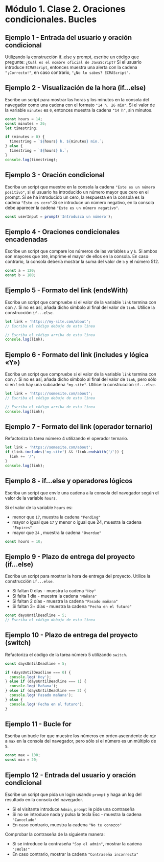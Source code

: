 # Módulo 1. Clase 2. Oraciones condicionales. Bucles

## Ejemplo 1 - Entrada del usuario y oración condicional

Utilizando la construcción if..else y prompt, escribe un código que pregunte:
`¿Cuál es el nombre oficial de JavaScript?` Si el usuario introduce `ECMAScript`, 
entonces muestra una alerta con la cadena `"¡Correcto!"`, en caso contrario,
`"¿No lo sabes? ECMAScript"`.

## Ejemplo 2 - Visualización de la hora (if...else)

Escribe un script para mostrar las horas y los minutos en la consola del navegador 
como una cadena con el formato `"14 h. 26 min"`. Si el valor de la variable `minutes` es `0`, entonces
muestra la cadena `"14 h"`, sin minutos.

```js
const hours = 14;
const minutes = 26;
let timestring;

if (minutes > 0) {
  timestring = `${hours} h. ${minutes} min.`;
} else {
  timestring = `${hours} h.`;
}
console.log(timestring);
```

## Ejemplo 3 - Oración condicional

Escriba un script que muestre en la consola la cadena `"Este es un número positivo"`, si el 
usuario ha introducido un número mayor que cero en el prompt. Si se ha introducido un cero, 
la respuesta en la consola es la cadena `"Esto es cero"`.Si se introduce un número negativo, 
en la consola debe aparecer la cadena `"Este es un número negativo"`.

```js
const userInput = prompt('Introduzca un número');
```

## Ejemplo 4 - Oraciones condicionales encadenadas

Escribe un script que compare los números de las variables `a` y `b`. Si ambos son mayores 
que `100`, imprime el mayor de ellos en la consola. En caso contrario, la consola debería
mostrar la suma del valor de `b` y el número 512.

```js
const a = 120;
const b = 180;
```

## Ejemplo 5 - Formato del link (endsWith)

Escriba un script que compruebe si el valor de la variable `link` termina con con `/`. Si no es
así, añada dicho símbolo al final del valor de `link`. Utilice la construcción `if...else`.

```js
let link = 'https://my-site.com/about';
// Escriba el código debajo de esta línea

// Escriba el código arriba de esta línea
console.log(link);
```

## Ejemplo 6 - Formato del link (includes y lógica «Y»)

Escriba un script que compruebe si el valor de la variable `link` termina con con `/`.
Si no es así, añada dicho símbolo al final del valor de `link`, pero sólo si en `link` hay
una subcadena `"my-site"`. Utilice la construcción `if...else`.

```js
let link = 'https://somesite.com/about';
// Escriba el código debajo de esta línea

// Escriba el código arriba de esta línea
console.log(link);
```

## Ejemplo 7 - Formato del link (operador ternario)

Refactoriza la tarea número 4 utilizando el operador ternario.

```js
let link = 'https://somesite.com/about';
if (link.includes('my-site') && !link.endsWith('/')) {
  link += '/';
}
console.log(link);
```

## Ejemplo 8 - if...else y operadores lógicos

Escriba un script que envíe una cadena a la consola del navegador según el
valor de la variable `hours`.

Si el valor de la variable `hours` es:

- menor que `17`, muestra la cadena `"Pending"`
- mayor o igual que `17` y menor o igual que 24, muestra la cadena `"Expires"`
- mayor que `24` , muestra la cadena `"Overdue"`

```js
const hours = 10;
```

## Ejemplo 9 - Plazo de entrega del proyecto (if...else)

Escriba un script para mostrar la hora de entrega del proyecto. 
Utilice la construcción `if...else`.

- Si faltan 0 días - muestra la cadena `"Hoy"`
- Si falta 1 día - muestra la cadena `"Mañana"`
- Si faltan 2 días - muestra la cadena `"Pasado mañana"`
- Si faltan 3+ días - muestra la cadena `"Fecha en el futuro"`

```js
const daysUntilDeadline = 5;
// Escriba el código debajo de esta línea
```

## Ejemplo 10 - Plazo de entrega del proyecto (switch)

Refactoriza el código de la tarea número 5 utilizando `switch`.

```js
const daysUntilDeadline = 5;

if (daysUntilDeadline === 0) {
  console.log('Hoy');
} else if (daysUntilDeadline === 1) {
  console.log('Mañana');
} else if (daysUntilDeadline === 2) {
  console.log('Pasado mañana');
} else {
  console.log('Fecha en el futuro');
}
```

## Ejemplo 11 - Bucle for

Escriba un bucle for que muestre los números en orden ascendente de `min` a `max` en
la consola del navegador, pero sólo si el número es un múltiplo de `5`.

```js
const max = 100;
const min = 20;
```

## Ejemplo 12 - Entrada del usuario y oración condicional

Escribe un script que pida un login usando `prompt` y haga un log del resultado en la consola del navegador.

- Si el visitante introduce `Admin`, `prompt` le pide una contraseña
- Si no se introduce nada y pulsa la tecla Esc - muestra la cadena `"Cancelado"`
- En caso contrario, muestra la cadena `"No te conozco"`

Comprobar la contraseña de la siguiente manera:

- Si se introduce la contraseña `"Soy el admin"`, mostrar la cadena `"¡Hola!"`
- En caso contrario, mostrar la cadena `"Contraseña incorrecta"`

